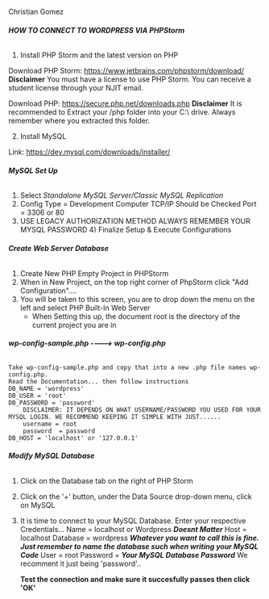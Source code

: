 Christian Gomez

###### **HOW TO CONNECT TO WORDPRESS VIA PHPStorm**

1) Install PHP Storm and the latest version on PHP

Download PHP Storm: https://www.jetbrains.com/phpstorm/download/
**Disclaimer**
   You must have a license to use PHP Storm. You can receive a student license through your NJIT email. 
    
Download PHP: https://secure.php.net/downloads.php
**Disclaimer**
    It is recommended to Extract your /php folder into your C:\ drive. Always remember where
    you extracted this folder. 


2) Install MySQL

Link: https://dev.mysql.com/downloads/installer/

###### **MySQL Set Up**
1) Select _Standalone MySQL Server/Classic MySQL Replication_
2) Config Type = Development Computer
   TCP/IP Should be Checked
   Port = 3306 or 80
3) USE LEGACY AUTHORIZATION METHOD 
    ALWAYS REMEMBER YOUR MYSQL PASSWORD
    4) Finalize Setup & Execute Configurations

###### **Create Web Server Database**
1) Create New PHP Empty Project in PHPStorm
2) When in New Project, on the top right corner of PhpStorm click "Add Configuration"....
3) You will be taken to this screen, you are to drop down the menu on the left and select PHP Built-In Web Server
	- When Setting this up, the document root is the directory of the current project you are in

###### **wp-config-sample.php ----> wp-config.php**
	Take wp-config-sample.php and copy that into a new .php file names wp-config.php.
	Read the Documentation... then follow instructions
	DB_NAME = 'wordpress'
	DB_USER = 'root'
	DB_PASSWORD = 'password'
		DISCLAIMER: IT DEPENDS ON WHAT USERNAME/PASSWORD YOU USED FOR YOUR MYSQL LOGIN. WE RECOMMEND KEEPING IT SIMPLE WITH JUST......
		username = root
		password  = password
	DB_HOST = 'localhost' or '127.0.0.1'
	
###### **Modify MySQL Database**
1) Click on the Database tab on the right of PHP Storm
2) Click on the '+' button, under the Data Source drop-down menu, click on MySQL
3) It is time to connect to your MySQL Database. Enter your respective Credentials...
	Name = localhost or Wordpress
		***Doesnt Matter***
	Host = localhost
	Database = wordpress 
		***Whatever you want to call this is fine. Just remember to name the database such when writing your MySQL Code***
	User = root
	Password = ***Your MySQL Database Password*** We recomment it just being 'password'..

	**Test the connection and make sure it succesfully passes then click 'OK'** 

######    

